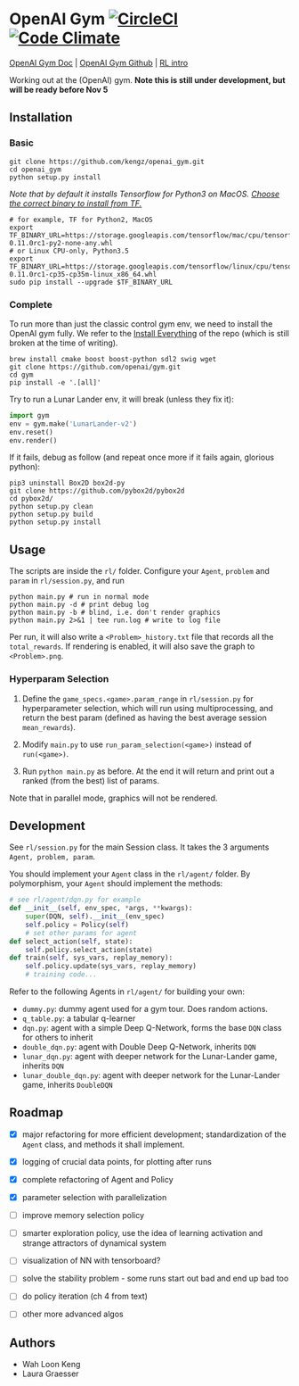 # OpenAI Gym [![CircleCI](https://circleci.com/gh/kengz/openai_gym.svg?style=shield)](https://circleci.com/gh/kengz/openai_gym) [![Code Climate](https://codeclimate.com/github/kengz/openai_gym/badges/gpa.svg)](https://codeclimate.com/github/kengz/openai_gym)

[OpenAI Gym Doc](https://gym.openai.com/docs) | [OpenAI Gym Github](https://github.com/openai/gym) | [RL intro](https://gym.openai.com/docs/rl)

Working out at the (OpenAI) gym. **Note this is still under development, but will be ready before Nov 5**


## Installation

### Basic

```shell
git clone https://github.com/kengz/openai_gym.git
cd openai_gym
python setup.py install
```

*Note that by default it installs Tensorflow for Python3 on MacOS. [Choose the correct binary to install from TF.](https://www.tensorflow.org/versions/r0.11/get_started/os_setup.html#pip-installation)*

```shell
# for example, TF for Python2, MacOS
export TF_BINARY_URL=https://storage.googleapis.com/tensorflow/mac/cpu/tensorflow-0.11.0rc1-py2-none-any.whl
# or Linux CPU-only, Python3.5
export TF_BINARY_URL=https://storage.googleapis.com/tensorflow/linux/cpu/tensorflow-0.11.0rc1-cp35-cp35m-linux_x86_64.whl
sudo pip install --upgrade $TF_BINARY_URL
```

### Complete

To run more than just the classic control gym env, we need to install the OpenAI gym fully. We refer to the [Install Everything](https://github.com/openai/gym#installing-everything) of the repo (which is still broken at the time of writing).

```shell
brew install cmake boost boost-python sdl2 swig wget
git clone https://github.com/openai/gym.git
cd gym
pip install -e '.[all]'
```

Try to run a Lunar Lander env, it will break (unless they fix it):
```python
import gym
env = gym.make('LunarLander-v2')
env.reset()
env.render()
```

If it fails, debug as follow (and repeat once more if it fails again, glorious python):

```shell
pip3 uninstall Box2D box2d-py
git clone https://github.com/pybox2d/pybox2d
cd pybox2d/
python setup.py clean
python setup.py build
python setup.py install
```


## Usage

The scripts are inside the `rl/` folder. Configure your `Agent`, `problem` and `param` in `rl/session.py`, and run

```shell
python main.py # run in normal mode
python main.py -d # print debug log
python main.py -b # blind, i.e. don't render graphics
python main.py 2>&1 | tee run.log # write to log file
```

Per run, it will also write a `<Problem>_history.txt` file that records all the `total_rewards`. If rendering is enabled, it will also save the graph to `<Problem>.png`.


### Hyperparam Selection

1. Define the `game_specs.<game>.param_range` in `rl/session.py` for hyperparameter selection, which will run using multiprocessing, and return the best param (defined as having the best average session `mean_rewards`).

2. Modify `main.py` to use `run_param_selection(<game>)` instead of `run(<game>)`.

3. Run `python main.py` as before. At the end it will return and print out a ranked (from the best) list of params.

Note that in parallel mode, graphics will not be rendered.


## Development

See `rl/session.py` for the main Session class. It takes the 3 arguments `Agent, problem, param`.

You should implement your `Agent` class in the `rl/agent/` folder. By polymorphism, your `Agent` should implement the methods:

```python
# see rl/agent/dqn.py for example
def __init__(self, env_spec, *args, **kwargs):
    super(DQN, self).__init__(env_spec)
    self.policy = Policy(self)
    # set other params for agent
def select_action(self, state):
    self.policy.select_action(state)
def train(self, sys_vars, replay_memory):
    self.policy.update(sys_vars, replay_memory)
    # training code...
```

Refer to the following Agents in `rl/agent/` for building your own:
- `dummy.py`: dummy agent used for a gym tour. Does random actions.
- `q_table.py`: a tabular q-learner
- `dqn.py`: agent with a simple Deep Q-Network, forms the base `DQN` class for others to inherit
- `double_dqn.py`: agent with Double Deep Q-Network, inherits `DQN`
- `lunar_dqn.py`: agent with deeper network for the Lunar-Lander game, inherits `DQN`
- `lunar_double_dqn.py`: agent with deeper network for the Lunar-Lander game, inherits `DoubleDQN`


## Roadmap

- [x] major refactoring for more efficient development; standardization of the `Agent` class, and methods it shall implement.
- [x] logging of crucial data points, for plotting after runs
- [x] complete refactoring of Agent and Policy
- [x] parameter selection with parallelization
- [ ] improve memory selection policy
- [ ] smarter exploration policy, use the idea of learning activation and strange attractors of dynamical system
- [ ] visualization of NN with tensorboard?
- [ ] solve the stability problem - some runs start out bad and end up bad too
- [ ] do policy iteration (ch 4 from text)
- [ ] other more advanced algos


## Authors

- Wah Loon Keng
- Laura Graesser
